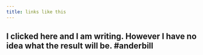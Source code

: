 ```yaml
---
title: links like this
---
```


## I clicked here and I am writing. However I have no idea what the result will be. #anderbill
